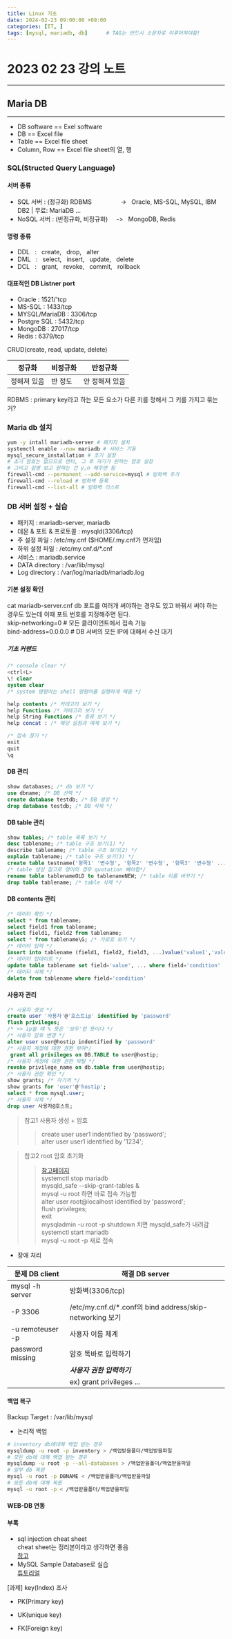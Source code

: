 ```yaml
---
title: Linux 기초
date: 2024-02-23 09:00:00 +09:00
categories: [IT, ]
tags: [mysql, mariadb, db]		# TAG는 반드시 소문자로 이루어져야함!
---
```

# 2023 02 23 강의 노트

----
## Maria DB
---
- DB software == Exel software
- DB == Excel file
- Table == Excel file sheet
- Column, Row == Excel file sheet의 열, 행  

### SQL(Structed Query Language) 
#### 서버 종류
- SQL 서버 : (정규화) RDBMS&nbsp; &nbsp; &nbsp; &nbsp; &nbsp;&nbsp; &nbsp; &nbsp; &nbsp; -> &nbsp;  Oracle, MS-SQL, MySQL, IBM DB2 | 무료:  MariaDB ...
- NoSQL 서버 : (반정규화, 비정규화) &nbsp; &nbsp; -> &nbsp; MongoDB, Redis
#### 명령 종류
- DDL &nbsp; : &nbsp; create, &nbsp; drop, &nbsp; alter
- DML &nbsp; : &nbsp; select, &nbsp; insert, &nbsp; update, &nbsp; delete
- DCL &nbsp; : &nbsp; grant, &nbsp; revoke, &nbsp; commit, &nbsp; rollback
#### 대표적인 DB Listner port
- Oracle : 1521/'tcp
- MS-SQL : 1433/tcp
- MYSQL/MariaDB : 3306/tcp
- Postgre SQL : 5432/tcp
- MongoDB : 27017/tcp
- Redis : 6379/tcp

CRUD(create, read, update, delete)

| 정규화 | 비정규화 | 반정규화 |
|---------|--------|---------|
|정해져 있음 | 반 정도 | 안 정해져 있음 |

RDBMS : primary key라고 하는 모든 요소가 다른 키를 정해서 그 키를 가지고 묶는거?  

### Maria db 설치
``` bash
yum -y intall mariadb-server # 패키지 설치
systemctl enable --now mariadb # 서비스 기동 
mysql_secure_installation # 초기 설정
# 초기 암호는 없으므로 엔터, 그 후 자기가 원하는 암호 설정
# 그리고 설명 보고 원하는 건 y,n 해주면 됨
firewall-cmd --permanent --add-service=mysql # 방화벽 추가
firewall-cmd --reload # 방화벽 등록
firewall-cmd --list-all # 방화벽 리스트
```
### DB 서버 설정 + 실습
- 패키지 : mariadb-server, mariadb
- 데몬 & 포트 & 프로토콜 : mysqld(3306/tcp)
- 주 설정 파일 : /etc/my.cnf ($HOME/.my.cnf가 먼저임)
- 하위 설정 파일 : /etc/my.cnf.d/*.cnf
- 서비스 : mariadb.service
- DATA directory : /var/lib/mysql
- Log directory : /var/log/mariadb/mariadb.log

#### 기본 설정 확인

cat mariadb-server.cnf
db 포트를 여러개 써야하는 경우도 있고 바꿔서 써야 하는 경우도 있는데 이때 포트 번호를 지정해주면 된다.   
skip-networking=0 # 모든 클라이언트에서 접속 가능  
bind-address=0.0.0.0 # DB 서버의 모든 IP에 대해서 수신 대기  

##### *기초 커맨드*
``` sql
/* console clear */
<ctrl+L>
\! clear
system clear
/* system 명령어는 shell 명령어를 실행하게 해줌 */

help contents /* 카테고리 보기 */
help Functions /* 카테고리 보기 */
help String Functions /* 종류 보기 */
help concat : /* 해당 설정과 예제 보기 */

/* 접속 끊기 */
exit
quit
\q

```

#### DB 관리
```sql
show databases; /* db 보기 */
use dbname; /* DB 선택 */
create database testdb; /* DB 생성 */
drop database testdb; /* DB 삭제 */
```

#### DB table 관리
```sql
show tables; /* table 목록 보기 */
desc tablename; /* table 구조 보기(1) */
describe tablename; /* table 구조 보기(2) */
explain tablename; /* table 구조 보기(3) */
create table testname('항목1' '변수형', '항목2' '변수형', '항목3' '변수형' ...); 
/* table 생성 참고로 영어의 경우 quotation 빼야함*/ 
rename table tablenameOLD to tablenameNEW; /* table 이름 바꾸기 */
drop table tablename; /* table 삭제 */
```
#### DB contents 관리
```sql
/* 데이터 확인 */
select * from tablename; 
select field1 from tablename;
select field1, field2 from tablename;
select * from tablename\G; /* 가로로 보기 */
/* 데이터 입력 */
insert into tablename (field1, field2, field3, ...)value('value1','value2','value3'...) 
/* 데이터 업데이트 */
update table tablename set field='value', ... where field='condition' 
/* 데이터 삭제 */
delete from tablename where field='condition'
```


#### 사용자 관리
```sql
/* 사용자 생성 */
create user '사용자'@'호스트ip' identified by 'password'
flush privileges;
/* >> ip쓸 때 % 뜻은 '모두'란 뜻이다 */
/* 사용자 암호 변경 */
alter user user@hostip indentified by 'password'
/* 사용자 계정에 대한 권한 부여*/
 grant all privileges on DB.TABLE to user@hostip;
/* 사용자 계정에 대한 권한 박탈 */
revoke privilege_name on db.table from user@hostip;
/* 사용자 권한 확인 */
show grants; /* 자기꺼 */
show grants for 'user'@'hostip';
select * from mysql.user;
/* 사용자 삭제 */
drop user 사용자@호스트;
```
> 참고1 사용자 생성 + 암호
>> create user user1 indentified by 'password';  
>> alter user user1 identified by '1234';  

> 참고2 root 암호 초기화
>> [참고페이지](https://yooloo.tistory.com/126)  
>> systemctl stop mariadb  
>> mysqld_safe --skip-grant-tables &   
>> mysql -u root 하면 바로 접속 가능함  
>> alter user root@localhost identified by 'password';  
>> flush privileges;  
>> exit  
>> mysqladmin -u root -p shutdown 치면 mysqld_safe가 내려감  
>> systemctl start mariadb  
>> mysql -u root -p 새로 접속  

- 장애 처리    

|문제 DB client|해결 DB server|
|--|--|
|mysql -h server|방화벽(3306/tcp)|
|-P 3306|/etc/my.cnf.d/*.conf의 bind address/skip-networking 보기|
|-u remoteuser -p |사용자 이름 체계|
|password missing | 암호 똑바로 입력하기|
||***사용자 권한 입력하기***  |
||ex) grant privileges ...|

#### 백업 복구
Backup Target : /var/lib/mysql
- 논리적 백업
```bash
# inventory db에대해 백업 받는 경우
mysqldump -u root -p inventory > /백업받을폴더/백업받을파일
# 모든 db에 대해 백업 받는 경우
mysqldump -u root -p --all-databases > /백업받을폴더/백업받을파일
# 일부 db 복원
mysql -u root -p DBNAME < /백업받을폴더/백업받을파일
# 모든 db에 대해 복원
mysql -u root -p < /백업받을폴더/백업받을파일
```


#### WEB-DB 연동


#### **부록** 
- sql injection cheat sheet  
cheat sheet는 정리본이라고 생각하면 좋음  
[참고](https://github.com/payloadbox/sql-injection-payload-list)
- MySQL Sample Database로 실습  
[튜토리얼](https://www.mysqltutorial.org/getting-started-with-mysql/mysql-sample-database/)

[과제] key(Index) 조사   
+ PK(Primary key)
- UK(unique key)
* FK(Foreign key)

